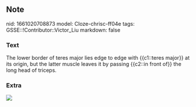 ## Note
nid: 1661020708873
model: Cloze-chrisc-ff04e
tags: GSSE::!Contributor::Victor_Liu
markdown: false

### Text
The lower border of teres major lies edge to edge with {{c1::teres major}} at its origin, but the latter muscle leaves it by passing {{c2::in front of}} the long head of triceps.

### Extra
<img src="paste-d0c0b0e2ebff101a8e3539ddc802efe35ea28a56.jpg">
